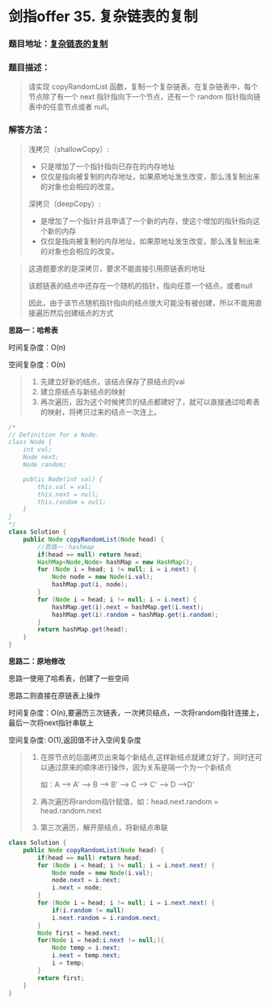 # 剑指offer 35. 复杂链表的复制



### 题目地址：[复杂链表的复制](https://leetcode-cn.com/problems/fu-za-lian-biao-de-fu-zhi-lcof/)



### 题目描述：

>请实现 copyRandomList 函数，复制一个复杂链表。在复杂链表中，每个节点除了有一个 next 指针指向下一个节点，还有一个 random 指针指向链表中的任意节点或者 null。
>



### 解答方法：

> 浅拷贝（shallowCopy）:
>
> - 只是增加了一个指针指向已存在的内存地址
> - 仅仅是指向被复制的内存地址，如果原地址发生改变，那么浅复制出来的对象也会相应的改变。
>
> 深拷贝（deepCopy）:
>
> - 是增加了一个指针并且申请了一个新的内存，使这个增加的指针指向这个新的内存
> - 仅仅是指向被复制的内存地址，如果原地址发生改变，那么浅复制出来的对象也会相应的改变。



> 这道题要求的是深拷贝，要求不能直接引用原链表的地址
>
> 该题链表的结点中还存在一个随机的指针，指向任意一个结点，或者null
>
> 因此，由于该节点随机指针指向的结点很大可能没有被创建，所以不能用直接遍历然后创建结点的方式

**思路一：哈希表**

时间复杂度：O(n)

空间复杂度：O(n)

> 1. 先建立好新的结点，该结点保存了原结点的val
> 2. 建立原结点与新结点的映射
> 3. 再次遍历，因为这个时候拷贝的结点都建好了，就可以直接通过哈希表的映射，将拷贝过来的结点一次连上。

```java
/*
// Definition for a Node.
class Node {
    int val;
    Node next;
    Node random;

    public Node(int val) {
        this.val = val;
        this.next = null;
        this.random = null;
    }
}
*/
class Solution {
    public Node copyRandomList(Node head) {
        //思路一：hashmap
        if(head == null) return head;
        HashMap<Node,Node> hashMap = new HashMap();
        for (Node i = head; i != null; i = i.next) {
            Node node = new Node(i.val);
            hashMap.put(i, node);
        }
        for (Node i = head; i != null; i = i.next) {
            hashMap.get(i).next = hashMap.get(i.next);
            hashMap.get(i).random = hashMap.get(i.random);
        }
        return hashMap.get(head);
    }
}
```



**思路二：原地修改**

思路一使用了哈希表，创建了一些空间

思路二则直接在原链表上操作

时间复杂度：O(n),要遍历三次链表，一次拷贝结点，一次将random指针连接上，最后一次将next指针串联上

空间复杂度: O(1),返回值不计入空间复杂度

> 1. 在原节点的后面拷贝出来每个新结点,这样新结点就建立好了，同时还可以通过原来的顺序进行操作，因为关系是隔一个为一个新结点
>
>    如：A --> A' --> B --> B' --> C --> C' --> D -->D'
>
> 2. 再次遍历将random指针赋值，如：head.next.random =  head.random.next
>
> 3. 第三次遍历，解开原结点，将新结点串联

```java
class Solution {
    public Node copyRandomList(Node head) {
        if(head == null) return head;
        for (Node i = head; i != null; i = i.next.next) {
            Node node = new Node(i.val);
            node.next = i.next;
            i.next = node;
        }
        for (Node i = head; i != null; i = i.next.next) {
            if(i.random != null)
            i.next.random = i.random.next;
        }
        Node first = head.next;
        for(Node i = head;i.next != null;){
            Node temp = i.next;
            i.next = temp.next;
            i = temp;
        }
        return first;
    }
}
```

